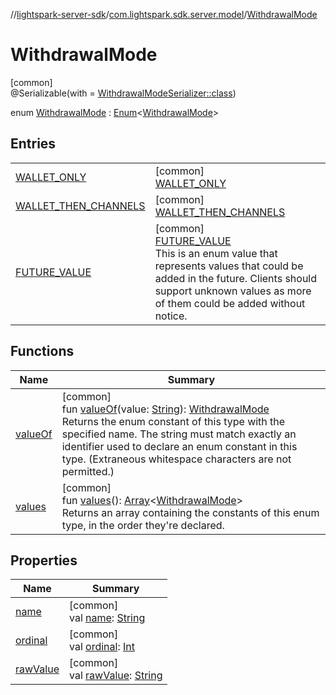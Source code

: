 //[lightspark-server-sdk](../../../index.md)/[com.lightspark.sdk.server.model](../index.md)/[WithdrawalMode](index.md)

# WithdrawalMode

[common]\
@Serializable(with = [WithdrawalModeSerializer::class](../-withdrawal-mode-serializer/index.md))

enum [WithdrawalMode](index.md) : [Enum](https://kotlinlang.org/api/latest/jvm/stdlib/kotlin/-enum/index.html)&lt;[WithdrawalMode](index.md)&gt;

## Entries

| | |
|---|---|
| [WALLET_ONLY](-w-a-l-l-e-t_-o-n-l-y/index.md) | [common]<br>[WALLET_ONLY](-w-a-l-l-e-t_-o-n-l-y/index.md) |
| [WALLET_THEN_CHANNELS](-w-a-l-l-e-t_-t-h-e-n_-c-h-a-n-n-e-l-s/index.md) | [common]<br>[WALLET_THEN_CHANNELS](-w-a-l-l-e-t_-t-h-e-n_-c-h-a-n-n-e-l-s/index.md) |
| [FUTURE_VALUE](-f-u-t-u-r-e_-v-a-l-u-e/index.md) | [common]<br>[FUTURE_VALUE](-f-u-t-u-r-e_-v-a-l-u-e/index.md)<br>This is an enum value that represents values that could be added in the future. Clients should support unknown values as more of them could be added without notice. |

## Functions

| Name | Summary |
|---|---|
| [valueOf](value-of.md) | [common]<br>fun [valueOf](value-of.md)(value: [String](https://kotlinlang.org/api/latest/jvm/stdlib/kotlin/-string/index.html)): [WithdrawalMode](index.md)<br>Returns the enum constant of this type with the specified name. The string must match exactly an identifier used to declare an enum constant in this type. (Extraneous whitespace characters are not permitted.) |
| [values](values.md) | [common]<br>fun [values](values.md)(): [Array](https://kotlinlang.org/api/latest/jvm/stdlib/kotlin/-array/index.html)&lt;[WithdrawalMode](index.md)&gt;<br>Returns an array containing the constants of this enum type, in the order they're declared. |

## Properties

| Name | Summary |
|---|---|
| [name](../-withdrawal-request-status/-f-u-t-u-r-e_-v-a-l-u-e/index.md#-372974862%2FProperties%2F-1086033721) | [common]<br>val [name](../-withdrawal-request-status/-f-u-t-u-r-e_-v-a-l-u-e/index.md#-372974862%2FProperties%2F-1086033721): [String](https://kotlinlang.org/api/latest/jvm/stdlib/kotlin/-string/index.html) |
| [ordinal](../-withdrawal-request-status/-f-u-t-u-r-e_-v-a-l-u-e/index.md#-739389684%2FProperties%2F-1086033721) | [common]<br>val [ordinal](../-withdrawal-request-status/-f-u-t-u-r-e_-v-a-l-u-e/index.md#-739389684%2FProperties%2F-1086033721): [Int](https://kotlinlang.org/api/latest/jvm/stdlib/kotlin/-int/index.html) |
| [rawValue](raw-value.md) | [common]<br>val [rawValue](raw-value.md): [String](https://kotlinlang.org/api/latest/jvm/stdlib/kotlin/-string/index.html) |
